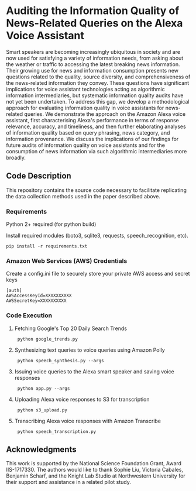 # Auditing the Information Quality of News-Related Queries on the Alexa Voice Assistant

Smart speakers are becoming increasingly ubiquitous in society and are now used for satisfying a variety of information needs, from asking about the weather or traffic to accessing the latest breaking news information. Their growing use for news and information consumption presents new questions related to the quality, source diversity, and comprehensiveness of the news-related information they convey. These questions have significant implications for voice assistant technologies acting as algorithmic information intermediaries, but systematic information quality audits have not yet been undertaken. To address this gap, we develop a methodological approach for evaluating information quality in voice assistants for news-related queries. We demonstrate the approach on the Amazon Alexa voice assistant, first characterising Alexa's performance in terms of response relevance, accuracy, and timeliness, and then further elaborating analyses of information quality based on query phrasing, news category, and information provenance. We discuss the implications of our findings for future audits of information quality on voice assistants and for the consumption of news information via such algorithmic intermediaries more broadly. 

## Code Description

This repository contains the source code necessary to facilitate replicating the data collection methods used in the paper described above.

### Requirements

Python 2+ required (for python build)

Install required modules (boto3, sqlite3, requests, speech_recognition, etc).

    pip install -r requirements.txt

### Amazon Web Services (AWS) Credentials

Create a config.ini file to securely store your private AWS access and secret keys

    [auth]
    AWSAccessKeyId=XXXXXXXXXX
    AWSSecretKey=XXXXXXXXXX

### Code Execution

1. Fetching Google's Top 20 Daily Search Trends
     
        python google_trends.py
    
2. Synthesizing text queries to voice queries using Amazon Polly
     
        python speech_synthesis.py --args
     
3. Issuing voice queries to the Alexa smart speaker and saving voice responses 
    
        python app.py --args
     
4. Uploading Alexa voice responses to S3 for transcription
     
        python s3_upload.py
     
5. Transcribing Alexa voice responses with Amazon Transcribe
 
        python speech_transcription.py
     
## Acknowledgments

This work is supported by the National Science Foundation Grant, Award IIS-1717330. The authors would like to thank Sophie Liu, Victoria Cabales, Benjamin Scharf, and the Knight Lab Studio at Northwestern University for their support and assistance in a related pilot study.

